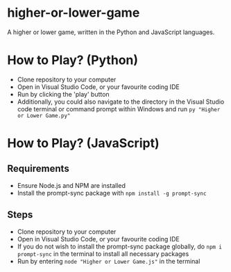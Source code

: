 # higher-or-lower-game
A higher or lower game, written in the Python and JavaScript languages.

# How to Play? (Python)
- Clone repository to your computer
- Open in Visual Studio Code, or your favourite coding IDE
- Run by clicking the 'play' button
- Additionally, you could also navigate to the directory in the Visual Studio code terminal or command prompt within Windows and run `py "Higher or Lower Game.py"`

# How to Play? (JavaScript)

## Requirements
- Ensure Node.js and NPM are installed
- Install the prompt-sync package with `npm install -g prompt-sync`

## Steps
- Clone repository to your computer
- Open in Visual Studio Code, or your favourite coding IDE
- If you do not wish to install the prompt-sync package globally, do `npm i prompt-sync` in the terminal to install all necessary packages
- Run by entering `node "Higher or Lower Game.js"` in the terminal
